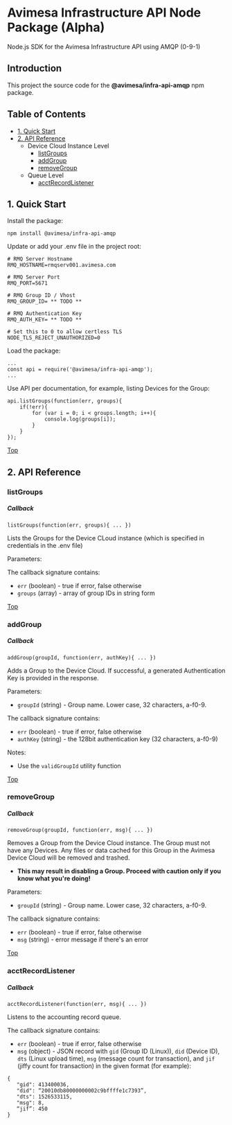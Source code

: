 # Avimesa Infrastructure API Node Package (Alpha)
Node.js SDK for the Avimesa Infrastructure API using AMQP (0-9-1)

## Introduction

This project the source code for the **@avimesa/infra-api-amqp** npm package.

<a id="toc"></a>
## Table of Contents
- [1. Quick Start](#1.-quick-start)
- [2. API Reference](#2.-api-reference)
    - Device Cloud Instance Level
        - [listGroups](#2.1-api-reference)
        - [addGroup](#2.2-api-reference)
        - [removeGroup](#2.3-api-reference)
    - Queue Level
        - [acctRecordListener](#2.20-api-reference)
        

<a id="1.-quick-start"></a>
## 1. Quick Start


Install the package:
```
npm install @avimesa/infra-api-amqp
```

Update or add your .env file in the project root:
```
# RMQ Server Hostname
RMQ_HOSTNAME=rmqserv001.avimesa.com

# RMQ Server Port
RMQ_PORT=5671

# RMQ Group ID / Vhost
RMQ_GROUP_ID= ** TODO **

# RMQ Authentication Key
RMQ_AUTH_KEY= ** TODO **

# Set this to 0 to allow certless TLS
NODE_TLS_REJECT_UNAUTHORIZED=0
```

Load the package:
```
...
const api = require('@avimesa/infra-api-amqp');
...
```

Use API per documentation, for example, listing Devices for the Group:

```
api.listGroups(function(err, groups){
	if(!err){
		for (var i = 0; i < groups.length; i++){
			console.log(groups[i]);
		}
	}
});
```


[Top](#toc)<br>
<a id="2.-api-reference"></a>
## 2. API Reference

<a id="2.1-api-reference"></a>
### listGroups

##### Callback

```
listGroups(function(err, groups){ ... })
```

Lists the Groups for the Device CLoud instance (which is specified in credentials in the .env file)

Parameters:

The callback signature contains:

- `err` (boolean) - true if error, false otherwise
- `groups` (array) - array of group IDs in string form




[Top](#toc)<br>
<a id="2.2-api-reference"></a>
### addGroup

##### Callback

```
addGroup(groupId, function(err, authKey){ ... })
```

Adds a Group to the Device Cloud.  If successful, a generated Authentication Key is provided in the response.    

Parameters:

- `groupId` (string) - Group name.  Lower case, 32 characters, a-f0-9.


The callback signature contains:

- `err` (boolean) - true if error, false otherwise
- `authKey` (string) - the 128bit authentication key (32 characters, a-f0-9)

Notes:

- Use the `validGroupId` utility function




[Top](#toc)<br>
<a id="2.3-api-reference"></a>
### removeGroup

##### Callback

```
removeGroup(groupId, function(err, msg){ ... })
```

Removes a Group from the Device Cloud instance.  The Group must not have any Devices.  Any files or data cached for this Group in the Avimesa Device Cloud will be removed and trashed.

- **This may result in disabling a Group.  Proceed with caution only if you know what you're doing!**

Parameters:

- `groupId` (string) - Group name.  Lower case, 32 characters, a-f0-9.


The callback signature contains:

- `err` (boolean) - true if error, false otherwise
- `msg` (string) - error message if there's an error


[Top](#toc)<br>
<a id="2.20-api-reference"></a>
### acctRecordListener

##### Callback

```
acctRecordListener(function(err, msg){ ... })
```

Listens to the accounting record queue.

The callback signature contains:

- `err` (boolean) - true if error, false otherwise
- `msg` (object) - JSON record with `gid` (Group ID (Linux)), `did` (Device ID), `dts` (Linux upload time), `msg` (message count for transaction), and `jif` (jiffy count for transaction) in the given format (for example):

```
{
   "gid": 413400036,
   "did": “20010db80000000002c9bffffe1c7393”,
   "dts": 1526533115,
   "msg": 8,
   “jif”: 450
}
```
